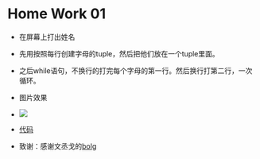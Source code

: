 # Home Work 01
- 在屏幕上打出姓名
- 先用按照每行创建字母的tuple，然后把他们放在一个tuple里面。
- 之后while语句，不换行的打完每个字母的第一行。然后换行打第二行，一次循环。
- 图片效果
- ![](https://raw.githubusercontent.com/liuzhaochen/compuational_physics_N2015302540110/master/homework%2001/liuzc_name.png)
- [代码](https://github.com/liuzhaochen/compuational_physics_N2015302540110/blob/master/homework%2001/%E6%89%93%E5%8D%B0%E5%90%8D%E5%AD%97.py)

- 致谢：感谢文丞戈的[bolg](http://www.cnblogs.com/wen2cheng2ge/p/6488886.html)
